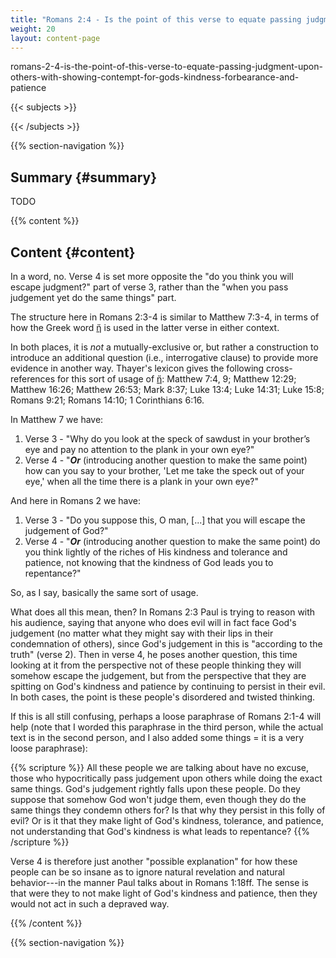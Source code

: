 ```yaml
---
title: "Romans 2:4 - Is the point of this verse to equate passing judgment upon others with showing contempt for God's kindness, forbearance, and patience?"
weight: 20
layout: content-page
---
```


romans-2-4-is-the-point-of-this-verse-to-equate-passing-judgment-upon-others-with-showing-contempt-for-gods-kindness-forbearance-and-patience

{{< subjects >}}

{{< /subjects >}}

{{% section-navigation %}}

<!-- ## Video {#video}

{{% video
src=""

playlist=""

video=""

audio=""

slides="https://bibledocs.org/slides/"
%}} -->

## Summary {#summary}

TODO

<!-- ## Timestamps {#timestamps} -->

{{% content %}}

## Content {#content}

<!-- --- -->

In a word, no. Verse 4 is set more opposite the "do you think you will escape judgment?" part of verse 3, rather than the "when you pass judgement yet do the same things" part.

The structure here in Romans 2:3-4 is similar to Matthew 7:3-4, in terms of how the Greek word [ἤ](https://www.blueletterbible.org/lexicon/g2228/esv/mgnt/0-1/) is used in the latter verse in either context.

In both places, it is *not* a mutually-exclusive or, but rather a construction to introduce an additional question (i.e., interrogative clause) to provide more evidence in another way. Thayer's lexicon gives the following cross-references for this sort of usage of [ἤ](https://www.blueletterbible.org/lexicon/g2228/esv/mgnt/0-1/):  Matthew 7:4, 9; Matthew 12:29; Matthew 16:26; Matthew 26:53; Mark 8:37; Luke 13:4; Luke 14:31; Luke 15:8; Romans 9:21; Romans 14:10; 1 Corinthians 6:16.

In Matthew 7 we have:

1) Verse 3 - "Why do you look at the speck of sawdust in your brother’s eye and pay no attention to the plank in your own eye?"
2) Verse 4 - "***Or*** (introducing another question to make the same point) how can you say to your brother, 'Let me take the speck out of your eye,' when all the time there is a plank in your own eye?"

And here in Romans 2 we have:

1) Verse 3 - "Do you suppose this, O man, [...] that you will escape the judgement of God?"
2) Verse 4 - "***Or*** (introducing another question to make the same point) do you think lightly of the riches of His kindness and tolerance and patience, not knowing that the kindness of God leads you to repentance?"

So, as I say, basically the same sort of usage.

What does all this mean, then? In Romans 2:3 Paul is trying to reason with his audience, saying that anyone who does evil will in fact face God's judgement (no matter what they might say with their lips in their condemnation of others), since God's judgement in this is "according to the truth" (verse 2). Then in verse 4, he poses another question, this time looking at it from the perspective not of these people thinking they will somehow escape the judgement, but from the perspective that they are spitting on God's kindness and patience by continuing to persist in their evil. In both cases, the point is these people's disordered and twisted thinking.

If this is all still confusing, perhaps a loose paraphrase of Romans 2:1-4 will help (note that I worded this paraphrase in the third person, while the actual text is in the second person, and I also added some things = it is a very loose paraphrase):

{{% scripture %}}
All these people we are talking about have no excuse, those who hypocritically pass judgement upon others while doing the exact same things. God's judgement rightly falls upon these people. Do they suppose that somehow God won't judge them, even though they do the same things they condemn others for? Is that why they persist in this folly of evil? Or is it that they make light of God's kindness, tolerance, and patience, not understanding that God's kindness is what leads to repentance?
{{% /scripture %}}

Verse 4 is therefore just another "possible explanation" for how these people can be so insane as to ignore natural revelation and natural behavior---in the manner Paul talks about in Romans 1:18ff. The sense is that were they to not make light of God's kindness and patience, then they would not act in such a depraved way.

{{% /content %}}


<!-- {{% transcript %}}

## Video/audio transcript {#video-audio-transcript}



{{% /transcript %}} -->

{{% section-navigation %}}
